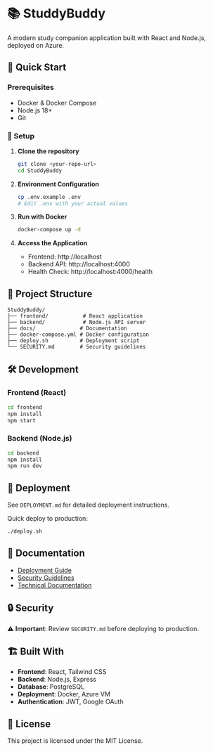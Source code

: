 # 📚 StuddyBuddy

A modern study companion application built with React and Node.js, deployed on Azure.

## 🚀 Quick Start

### Prerequisites
- Docker & Docker Compose
- Node.js 18+
- Git

### 🔧 Setup

1. **Clone the repository**
   ```bash
   git clone <your-repo-url>
   cd StuddyBuddy
   ```

2. **Environment Configuration**
   ```bash
   cp .env.example .env
   # Edit .env with your actual values
   ```

3. **Run with Docker**
   ```bash
   docker-compose up -d
   ```

4. **Access the Application**
   - Frontend: http://localhost
   - Backend API: http://localhost:4000
   - Health Check: http://localhost:4000/health

## 📁 Project Structure

```
StuddyBuddy/
├── frontend/           # React application
├── backend/            # Node.js API server
├── docs/              # Documentation
├── docker-compose.yml # Docker configuration
├── deploy.sh          # Deployment script
└── SECURITY.md        # Security guidelines
```

## 🛠️ Development

### Frontend (React)
```bash
cd frontend
npm install
npm start
```

### Backend (Node.js)
```bash
cd backend
npm install
npm run dev
```

## 🚀 Deployment

See `DEPLOYMENT.md` for detailed deployment instructions.

Quick deploy to production:
```bash
./deploy.sh
```

## 📖 Documentation

- [Deployment Guide](DEPLOYMENT.md)
- [Security Guidelines](SECURITY.md)
- [Technical Documentation](docs/)

## 🔒 Security

⚠️ **Important**: Review `SECURITY.md` before deploying to production.

## 🏗️ Built With

- **Frontend**: React, Tailwind CSS
- **Backend**: Node.js, Express
- **Database**: PostgreSQL
- **Deployment**: Docker, Azure VM
- **Authentication**: JWT, Google OAuth

## 📄 License

This project is licensed under the MIT License.
